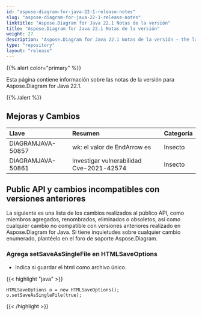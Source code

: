 ```yaml
---
id: "aspose-diagram-for-java-22-1-release-notes"
slug: "aspose-diagram-for-java-22-1-release-notes"
linktitle: "Aspose.Diagram for Java 22.1 Notas de la versión"
title: "Aspose.Diagram for Java 22.1 Notas de la versión"
weight: 27
description: "Aspose.Diagram for Java 22.1 Notas de la versión – the latest updates and fixes."
type: "repository"
layout: "release"
---
```

{{% alert color="primary" %}}

Esta página contiene información sobre las notas de la versión para Aspose.Diagram for Java 22.1.

{{% /alert %}}
## **Mejoras y Cambios**

|**Llave**|**Resumen**|**Categoría**|
|:- |:- |:- |
|DIAGRAMJAVA-50857|wk: el valor de EndArrow es|Insecto|
|DIAGRAMJAVA-50861|Investigar vulnerabilidad Cve-2021-42574|Insecto|

## **Public API y cambios incompatibles con versiones anteriores**
La siguiente es una lista de los cambios realizados al público API, como miembros agregados, renombrados, eliminados o obsoletos, así como cualquier cambio no compatible con versiones anteriores realizado en Aspose.Diagram for Java. Si tiene inquietudes sobre cualquier cambio enumerado, plantéelo en el foro de soporte Aspose.Diagram.

### **Agrega setSaveAsSingleFile en HTMLSaveOptions**
- Indica si guardar el html como archivo único.

{{< highlight "java" >}}

    HTMLSaveOptions o = new HTMLSaveOptions();    
    o.setSaveAsSingleFile(true);

{{< /highlight >}}


